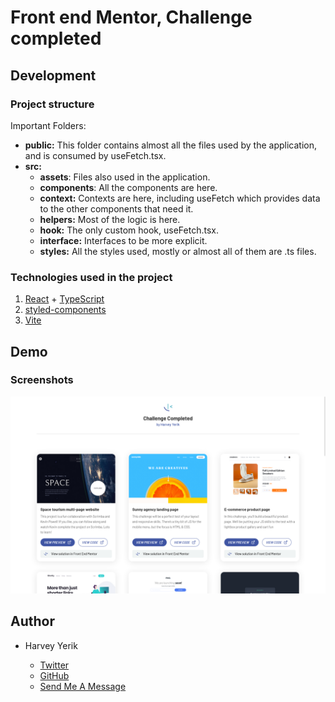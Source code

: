 # Front end Mentor, Challenge completed

## Development 
### Project structure

Important Folders:
- **public:** This folder contains almost all the files used by the application, and is consumed by useFetch.tsx.
- **src:**
  - **assets**: Files also used in the application.
  - **components**: All the components are here.
  - **context:** Contexts are here, including useFetch which provides data to the other components that need it.
  - **helpers:** Most of the logic is here.
  - **hook:** The only custom hook, useFetch.tsx.
  - **interface:** Interfaces to be more explicit.
  - **styles:** All the styles used, mostly or almost all of them are .ts files.

### Technologies used in the project
1. [React](https://es.reactjs.org/) + [TypeScript](https://www.typescriptlang.org/)
1. [styled-components](https://styled-components.com/)
1. [Vite](https://vitejs.dev/)

## Demo 

### Screenshots
<img src="./screenshots/test-1.png" />

## Author

- Harvey Yerik

    - [Twitter](https://twitter.com/yerikhar)
    - [GitHub](https://github.com/YerikAH)
    - [Send Me A Message](https://yerikah.github.io/send-me-a-message/dist/)
